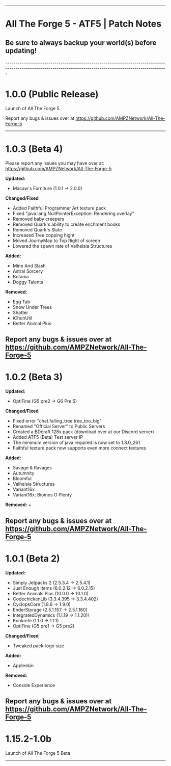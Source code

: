 ------------------------------------------------------------------------------------------------------------------------------------------------------------- 
# All The Forge 5 - ATF5 | Patch Notes</h1>
<h2>Be sure to always backup your world(s) before updating!</h2>
-------------------------------------------------------------------------------------------------------------------------------------------------------------
<h1>1.0.0 (Public Release)</h1>

Launch of All The Forge 5

Report any bugs & issues over at
https://github.com/AMPZNetwork/All-The-Forge-5

---------------------------------------------------------------------------------------------
<h1>1.0.3 (Beta 4)</h1>

Please report any issues you may have over at: https://github.com/AMPZNetwork/All-The-Forge-5

**Updated:**
+ Macaw's Furniture (1.0.1 → 2.0.0)

**Changed/Fixed**
+ Added Faithful Programmer Art texture pack
+ Fixed "java.lang.NullPointerException: Rendering overlay"
+ Removed baby creepers
+ Removed Quark's ability to create enchment books
+ Removed Quark's Slate
+ Increased Tree copping hight
+ Moved JournyMap to Top Right of screen
+ Lowered the spawn rate of Valhelsia Structures

**Added:**
+ Mine And Slash
+ Astral Sorcery
+ Botania
+ Doggy Talents



**Removed:**
+ Egg Tab
+ Snow Under Trees
+ Shatter
+ iChunUtil
+ Better Animal Plus

Report any bugs & issues over at
https://github.com/AMPZNetwork/All-The-Forge-5
---------------------------------------------------------------------------------------------
<h1>1.0.2 (Beta 3)</h1>


**Updated:**
+ OptiFine (G5 pre2 → G6 Pre 5)

**Changed/Fixed**
+ Fixed error "chat.falling_tree.tree_too_big"
+ Renamed "Official Server" to Public Servers
+ Created a BDcraft 128x pack (download over at our Discord server)
+ Added ATF5 (Beta) Test server IP
+ The minimum version of java required is now set to 1.8.0_261
+ Faithful texture pack now supports even more connect textures

**Added:**
+ Savage & Ravages
+ Autumnity
+ Bloomful
+ Valhelsia Structures
+ Variant16x
+ Variant16x: Biomes O Plenty

**Removed:**
+

Report any bugs & issues over at
https://github.com/AMPZNetwork/All-The-Forge-5
---------------------------------------------------------------------------------------------
<h1>1.0.1 (Beta 2)</h1>

**Updated:**
+ Simply Jetpacks 2 (2.5.3.4 → 2.5.4.1)
+ Just Enough Items (6.0.2.12 → 6.0.2.15)
+ Better Animals Plus (10.0.0 → 10.1.0)
+ CodechickenLib (3.3.4.395 → 3.3.4.402)
+ CyclopsCore (1.8.6 → 1.9.0)
+ EnderStorage (2.5.1.157 → 2.5.1.160)
+ IntegratedDynamics (1.1.19 → 1.1.20)\
+ Konkrete (1.1.0 → 1.1.1)
+ OptiFine (G5 pre1 → G5 pre2)

**Changed/Fixed**
+ Tweaked pack-logo size

**Added:**
+ Appleskin

**Removed:**
+ Console Experience


Report any bugs & issues over at
https://github.com/AMPZNetwork/All-The-Forge-5
---------------------------------------------------------------------------------------------
<h1>1.15.2-1.0b</h1>

Launch of All The Forge 5 Beta

---------------------------------------------------------------------------------------------

